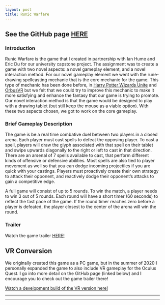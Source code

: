 ```yaml
---
layout: post
title: Runic Warfare
---
```

## See the GitHub page [HERE](https://github.com/Humeian/Runic-Warfare) ##

### Introduction ###
Runic Warfare is the game that I created in partnership with Ian Hume and Eric Du for our university capstone project. The assignment was to create a game with two novel aspects: a novel gameplay element, and a novel interaction method. For our novel gameplay element we went with the rune-drawing spellcasting mechanic that is the core mechanic for the game. This type of mechanic has been done before, in [Harry Potter Wizards Unite](https://www.harrypotterwizardsunite.com/) and [OrbusVR](https://orbusvr.com/) but we felt that we could try to improve this mechanic to make it more satisfying and enhance the fantasy that our game is trying to promote. Our novel interaction method is that the game would be designed to play with a drawing tablet (but still keep the mouse as a viable option). With these two aspects chosen, we got to work on the core gameplay.

### Brief Gameplay Description ###
The game is be a real time combative duel between two players in a closed arena. Each player must cast spells to defeat the opposing player. To cast a spell, players will draw the glyph associated with that spell on their tablet and swipe upwards diagonally to the right or left to cast in that direction. There are an arsenal of 7 spells available to cast, that perform different kinds of offensive or defensive abilities. Most spells are also tied to player movement as well so that you can dodge incoming projectiles if you are quick with your castings. Players must proactively create their own strategy to attack their opponent, and reactively dodge their opponent’s attacks to gain a competitive edge.

A full game will consist of up to 5 rounds. To win the match, a player needs to win 3 out of 5 rounds. Each round will have a short timer (60 seconds) to reflect the fast pace of the game. If the round timer reaches zero before a player is defeated, the player closest to the center of the arena will win the round.

### Trailer ###
Watch the game trailer [HERE!](https://drive.google.com/file/d/1klF-dTSdYPenY6QC5KtA3V824kYMQNOJ/view?usp=sharing)




## VR Conversion ##
We originally created this game as a PC game, but in the summer of 2020 I personally expanded the game to also include VR gameplay for the Oculus Quest. I go into more detail on the GitHub page (linked below) and I encourage you to check out the game trailer there!

[Watch a development build of the VR version here!](https://drive.google.com/file/d/1uMh-VzbjQ6_ujYMGR3vqL3E0O-7hHtpv/view?usp=sharing)

----
****
